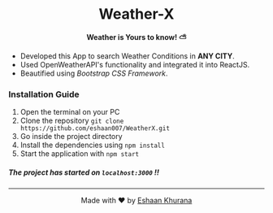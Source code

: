 <h1 align="center">Weather-X</h1>
<p align="center"><b>Weather is Yours to know! ⛅️</b></p>


- Developed this App to search Weather Conditions in **ANY CITY**. 
- Used OpenWeatherAPI's functionality and integrated it into ReactJS. 
- Beautified using *Bootstrap CSS Framework*.

### Installation Guide
1. Open the terminal on your PC
2. Clone the repository `git clone https://github.com/eshaan007/WeatherX.git`
3. Go inside the project directory
4. Install the dependencies using `npm install`
5. Start the application with `npm start`

##### The project has started on `localhost:3000` !!

---
<p align="center"> Made with ❤️ by <a href="https://eshaankhurana.com">Eshaan Khurana</a></p>

